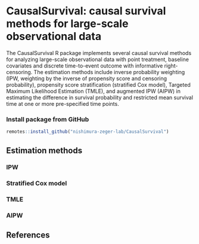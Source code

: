 # CausalSurvival: causal survival methods for large-scale observational data

The CausalSurvival R package implements several causal survival methods for analyzing large-scale observational data with point treatment, baseline covariates and discrete time-to-event outcome with informative right-censoring. The estimation methods include inverse probability weighting (IPW, weighting by the inverse of propensity score and censoring probability), propensity score stratification (stratified Cox model), Targeted Maximum Likelihood Estimation (TMLE), and augmented IPW (AIPW) in estimating the difference in survival probability and restricted mean survival time at one or more pre-specified time points. 

### Install package from GitHub
``` r
remotes::install_github("nishimura-zeger-lab/CausalSurvival")
```

## Estimation methods
### IPW

### Stratified Cox model

### TMLE

### AIPW



## References










